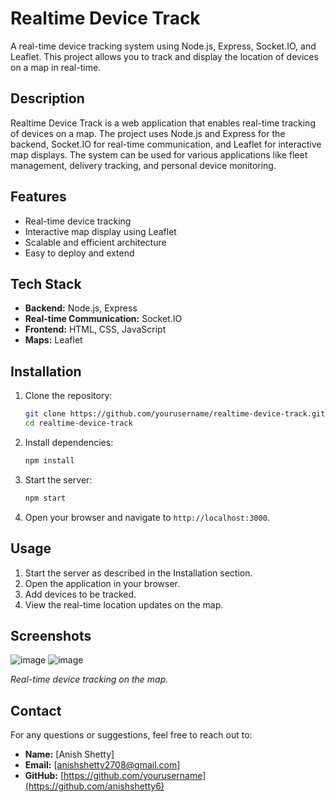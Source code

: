 # Realtime Device Track

A real-time device tracking system using Node.js, Express, Socket.IO, and Leaflet. This project allows you to track and display the location of devices on a map in real-time.

## Description

Realtime Device Track is a web application that enables real-time tracking of devices on a map. The project uses Node.js and Express for the backend, Socket.IO for real-time communication, and Leaflet for interactive map displays. The system can be used for various applications like fleet management, delivery tracking, and personal device monitoring.

## Features

- Real-time device tracking
- Interactive map display using Leaflet
- Scalable and efficient architecture
- Easy to deploy and extend

## Tech Stack

- **Backend:** Node.js, Express
- **Real-time Communication:** Socket.IO
- **Frontend:** HTML, CSS, JavaScript
- **Maps:** Leaflet

## Installation

1. Clone the repository:
    ```bash
    git clone https://github.com/yourusername/realtime-device-track.git
    cd realtime-device-track
    ```

2. Install dependencies:
    ```bash
    npm install
    ```

3. Start the server:
    ```bash
    npm start
    ```

4. Open your browser and navigate to `http://localhost:3000`.

## Usage

1. Start the server as described in the Installation section.
2. Open the application in your browser.
3. Add devices to be tracked.
4. View the real-time location updates on the map.

## Screenshots

![image](https://github.com/anishshetty6/Realtime-tracking/assets/71397185/8c15ee50-c73a-4a88-afc6-a30218cf63e0)
![image](https://github.com/anishshetty6/Realtime-tracking/assets/71397185/76efda9b-e01f-4464-8ee7-70af95e6f2a8)

*Real-time device tracking on the map.*


## Contact

For any questions or suggestions, feel free to reach out to:

- **Name:** [Anish Shetty]
- **Email:** [anishshetty2708@gmail.com]
- **GitHub:** [https://github.com/yourusername](https://github.com/anishshetty6)
